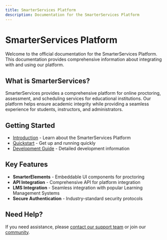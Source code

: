 ```yaml
---
title: SmarterServices Platform
description: Documentation for the SmarterServices Platform
---
```


# SmarterServices Platform

Welcome to the official documentation for the SmarterServices Platform. This documentation provides comprehensive information about integrating with and using our platform.

## What is SmarterServices?

SmarterServices provides a comprehensive platform for online proctoring, assessment, and scheduling services for educational institutions. Our platform helps ensure academic integrity while providing a seamless experience for students, instructors, and administrators.

## Getting Started

- [Introduction](/introduction) - Learn about the SmarterServices Platform
- [Quickstart](/quickstart) - Get up and running quickly
- [Development Guide](/development) - Detailed development information

## Key Features

- **SmarterElements** - Embeddable UI components for proctoring
- **API Integration** - Comprehensive API for platform integration
- **LMS Integration** - Seamless integration with popular Learning Management Systems
- **Secure Authentication** - Industry-standard security protocols

## Need Help?

If you need assistance, please [contact our support team](https://smarterservices.com/support) or join our [community](https://smarterservices.com/community).
